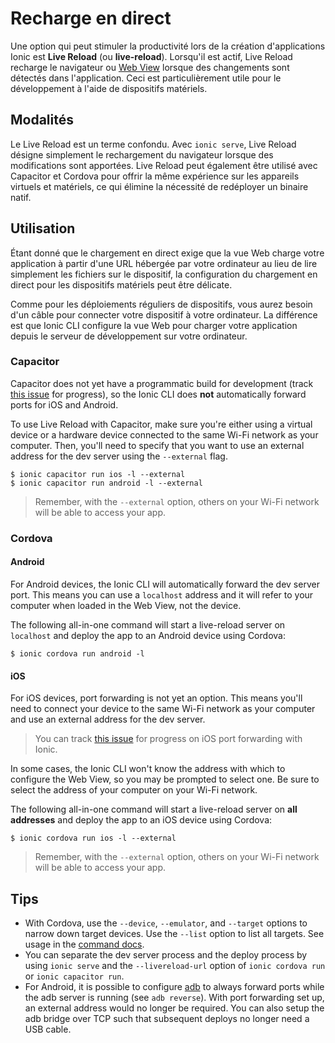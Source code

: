 ---
---

# Recharge en direct

Une option qui peut stimuler la productivité lors de la création d'applications Ionic est **Live Reload** (ou **live-reload**). Lorsqu'il est actif, Live Reload recharge le navigateur ou [Web View](/docs/core-concepts/webview) lorsque des changements sont détectés dans l'application. Ceci est particulièrement utile pour le développement à l'aide de dispositifs matériels.

## Modalités

Le Live Reload est un terme confondu. Avec `ionic serve`, Live Reload désigne simplement le rechargement du navigateur lorsque des modifications sont apportées. Live Reload peut également être utilisé avec Capacitor et Cordova pour offrir la même expérience sur les appareils virtuels et matériels, ce qui élimine la nécessité de redéployer un binaire natif.

## Utilisation

Étant donné que le chargement en direct exige que la vue Web charge votre application à partir d'une URL hébergée par votre ordinateur au lieu de lire simplement les fichiers sur le dispositif, la configuration du chargement en direct pour les dispositifs matériels peut être délicate.

Comme pour les déploiements réguliers de dispositifs, vous aurez besoin d'un câble pour connecter votre dispositif à votre ordinateur. La différence est que Ionic CLI configure la vue Web pour charger votre application depuis le serveur de développement sur votre ordinateur.

### Capacitor

Capacitor does not yet have a programmatic build for development (track [this issue](https://github.com/ionic-team/capacitor/issues/324) for progress), so the Ionic CLI does **not** automatically forward ports for iOS and Android.

To use Live Reload with Capacitor, make sure you're either using a virtual device or a hardware device connected to the same Wi-Fi network as your computer. Then, you'll need to specify that you want to use an external address for the dev server using the `--external` flag.

```shell
$ ionic capacitor run ios -l --external
$ ionic capacitor run android -l --external
```

> Remember, with the `--external` option, others on your Wi-Fi network will be able to access your app.

### Cordova

#### Android

For Android devices, the Ionic CLI will automatically forward the dev server port. This means you can use a `localhost` address and it will refer to your computer when loaded in the Web View, not the device.

The following all-in-one command will start a live-reload server on `localhost` and deploy the app to an Android device using Cordova:

```shell
$ ionic cordova run android -l
```

#### iOS

For iOS devices, port forwarding is not yet an option. This means you'll need to connect your device to the same Wi-Fi network as your computer and use an external address for the dev server.

> You can track [this issue](https://github.com/ionic-team/native-run/issues/20) for progress on iOS port forwarding with Ionic.

In some cases, the Ionic CLI won't know the address with which to configure the Web View, so you may be prompted to select one. Be sure to select the address of your computer on your Wi-Fi network.

The following all-in-one command will start a live-reload server on **all addresses** and deploy the app to an iOS device using Cordova:

```shell
$ ionic cordova run ios -l --external
```

> Remember, with the `--external` option, others on your Wi-Fi network will be able to access your app.

## Tips

- With Cordova, use the `--device`, `--emulator`, and `--target` options to narrow down target devices. Use the `--list` option to list all targets. See usage in the [command docs](/docs/cli/commands/cordova-run).
- You can separate the dev server process and the deploy process by using `ionic serve` and the `--livereload-url` option of `ionic cordova run` or `ionic capacitor run`.
- For Android, it is possible to configure [adb](https://developer.android.com/studio/command-line/adb) to always forward ports while the adb server is running (see `adb reverse`). With port forwarding set up, an external address would no longer be required. You can also setup the adb bridge over TCP such that subsequent deploys no longer need a USB cable.